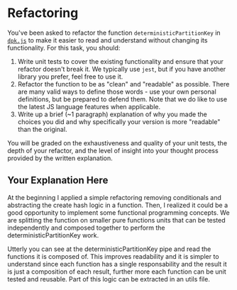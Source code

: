 # Refactoring

You've been asked to refactor the function `deterministicPartitionKey` in
[`dpk.js`](dpk.js) to make it easier to read and understand without changing its
functionality. For this task, you should:

1. Write unit tests to cover the existing functionality and ensure that your
   refactor doesn't break it. We typically use `jest`, but if you have another
   library you prefer, feel free to use it.
2. Refactor the function to be as "clean" and "readable" as possible. There are
   many valid ways to define those words - use your own personal definitions,
   but be prepared to defend them. Note that we do like to use the latest JS
   language features when applicable.
3. Write up a brief (~1 paragraph) explanation of why you made the choices you
   did and why specifically your version is more "readable" than the original.

You will be graded on the exhaustiveness and quality of your unit tests, the
depth of your refactor, and the level of insight into your thought process
provided by the written explanation.

## Your Explanation Here

At the beginning I applied a simple refactoring removing conditionals and
abstracting the create hash logic in a function. Then, I realized it could be a
good opportunity to implement some functional programming concepts. We are
splitting the function on smaller pure functions units that can be tested
independently and composed together to perform the deterministicPartitionKey
work.

Utterly you can see at the deterministicPartitionKey pipe and read the functions
it is composed of. This improves readability and it is simpler to understand
since each function has a single responsability and the result it is just a
composition of each result, further more each function can be unit tested and
reusable. Part of this logic can be extracted in an utils file.

